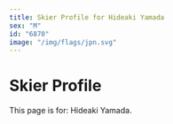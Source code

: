 ```yaml
---
title: Skier Profile for Hideaki Yamada
sex: "M"
id: "6870"
image: "/img/flags/jpn.svg" 
---
```


# Skier Profile

This page is for: Hideaki Yamada.
    